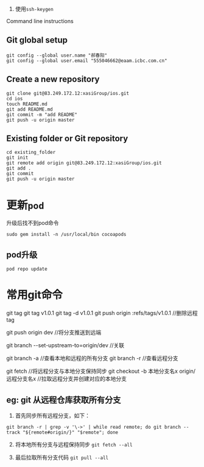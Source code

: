 1. 使用`ssh-keygen`

Command line instructions

## Git global setup
```
git config --global user.name "郝春阳"
git config --global user.email "555046662@eaam.icbc.com.cn"
```

## Create a new repository
```
git clone git@83.249.172.12:xasiGroup/ios.git
cd ios
touch README.md
git add README.md
git commit -m "add README"
git push -u origin master
```

## Existing folder or Git repository
```
cd existing_folder
git init
git remote add origin git@83.249.172.12:xasiGroup/ios.git
git add .
git commit
git push -u origin master
```

# 更新`pod`
升级后找不到pod命令
```
sudo gem install -n /usr/local/bin cocoapods
```

## pod升级
```
pod repo update
```


# 常用git命令

git tag 
git tag v1.0.1
git tag -d v1.0.1
git push origin :refs/tags/v1.0.1  //删除远程tag


git push origin dev  //将分支推送到远端

git branch --set-upstream-to=origin/dev  //关联

git branch -a //查看本地和远程的所有分支
git branch -r //查看远程分支

git fetch //将远程分支与本地分支保持同步
git checkout -b 本地分支名x origin/远程分支名x  //拉取远程分支并创建对应的本地分支

## eg: git 从远程仓库获取所有分支

1. 首先同步所有远程分支，如下：
```
git branch -r | grep -v '\->' | while read remote; do git branch --track "${remote#origin/}" "$remote"; done
```

2. 将本地所有分支与远程保持同步 `git fetch --all`

3. 最后拉取所有分支代码 `git pull --all`

